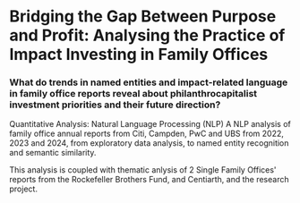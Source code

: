 # Bridging the Gap Between Purpose and Profit: Analysing the Practice of Impact Investing in Family Offices

### What do trends in named entities and impact-related language in family office reports reveal about philanthrocapitalist investment priorities and their future direction?

Quantitative Analysis: Natural Language Processing (NLP) 
A NLP analysis of family office annual reports from Citi, Campden, PwC and UBS from 2022, 2023 and 2024, from exploratory data analysis, to named entity recognition and semantic similarity. 

This analysis is coupled with thematic anlysis of 2 Single Family Offices' reports from the Rockefeller Brothers Fund, and Centiarth, and the research project.

